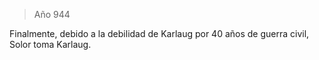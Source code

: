 > Año 944

Finalmente, debido a la debilidad de Karlaug por 40 años de guerra civil, Solor toma Karlaug.